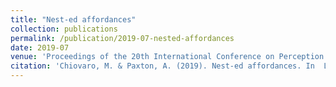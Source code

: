 ```yaml
---
title: "Nest-ed affordances"
collection: publications
permalink: /publication/2019-07-nested-affordances
date: 2019-07
venue: 'Proceedings of the 20th International Conference on Perception and Action'
citation: 'Chiovaro, M. & Paxton, A. (2019). Nest-ed affordances. In  L. van Dijk, & R. Withagen (Eds.), <i>Studies in Perception and Action XV. Proceedings from the Seventeenth International Conference on Perception and Action</i>.'
---
```

